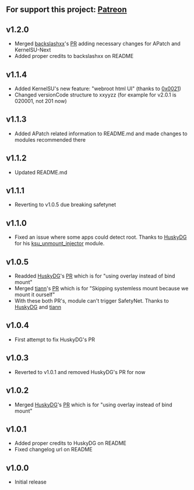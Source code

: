 For support this project: [Patreon](https://avalibeyaz.com/patreon)  
--------------  
## v1.2.0
- Merged [backslashxx](https://github.com/backslashxx)'s [PR](https://github.com/symbuzzer/systemless-hosts-KernelSU-module/pull/23) adding necessary changes for APatch and KernelSU-Next
- Added proper credits to backslashxx on README

## v1.1.4  
- Added KernelSU's new feature: "webroot html UI" (thanks to [0x0021](https://github.com/0x0021))
- Changed versionCode structure to xxyyzz (for example for v2.0.1 is 020001, not 201 now)
  
## v1.1.3  
- Added APatch related information to README.md and made changes to modules recommended there
  
## v1.1.2  
- Updated README.md
  
## v1.1.1  
- Reverting to v1.0.5 due breaking safetynet
  
## v1.1.0  
- Fixed an issue where some apps could detect root. Thanks to [HuskyDG](https://github.com/HuskyDG) for his [ksu_unmount_injector](https://github.com/HuskyDG/ksu_unmount_injector) module.  
  
## v1.0.5  
- Readded [HuskyDG](https://github.com/HuskyDG)'s [PR](https://github.com/symbuzzer/systemless-hosts-KernelSU-module/pull/1) which is for "using overlay instead of bind mount"
- Merged [tiann](https://github.com/tiann)'s [PR](https://github.com/symbuzzer/systemless-hosts-KernelSU-module/pull/2) which is for "Skipping systemless mount because we mount it ourself"
- With these both PR's, module can't trigger SafetyNet. Thanks to [HuskyDG](https://github.com/HuskyDG) and [tiann](https://github.com/tiann)
  
## v1.0.4  
- First attempt to fix HuskyDG's PR  
  
## v1.0.3  
- Reverted to v1.0.1 and removed HuskyDG's PR for now
  
## v1.0.2  
- Merged [HuskyDG](https://github.com/HuskyDG)'s [PR](https://github.com/symbuzzer/systemless-hosts-KernelSU-module/pull/1) which is for "using overlay instead of bind mount"
  
## v1.0.1  
- Added proper credits to HuskyDG on README
- Fixed changelog url on README
  
## v1.0.0  
- Initial release
